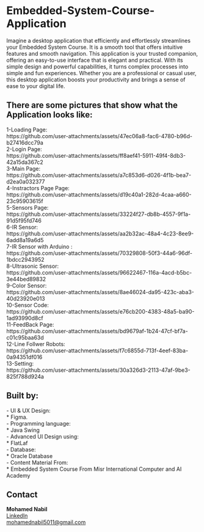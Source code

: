 # Embedded-System-Course-Application

Imagine a desktop application that efficiently and effortlessly streamlines your Embedded System Course. It is a smooth tool that offers intuitive features and smooth navigation. This application is your trusted companion, offering an easy-to-use interface that is elegant and practical. With its simple design and powerful capabilities, it turns complex processes into simple and fun experiences. Whether you are a professional or casual user, this desktop application boosts your productivity and brings a sense of ease to your digital life.

<h2>
There are some pictures that show what the Application looks like:
</h2>
1-Loading Page:<br>             https://github.com/user-attachments/assets/47ec06a8-fac6-4780-b96d-b27416dcc79a<br>
2-Login Page:<br>               https://github.com/user-attachments/assets/ff8aef41-5911-49f4-8db3-42a15da367c2<br>
3-Main Page:<br>                https://github.com/user-attachments/assets/a7c853d6-d026-4f1b-bea7-d2ea0a032377<br>
4-Instractors Page Page:<br>    https://github.com/user-attachments/assets/d19c40a1-282d-4caa-a660-23c95903615f<br>
5-Sensors Page:<br>             https://github.com/user-attachments/assets/33224f27-db8b-4557-9f1a-91d5f95fd746<br>
6-IR Sensor:<br>                https://github.com/user-attachments/assets/aa2b32ac-48a4-4c23-8ee9-6add8a19a6d5<br>
7-IR Sensor with Arduino :<br>  https://github.com/user-attachments/assets/70329808-50f3-44a6-96df-1bdcc2943952<br>
8-Ultrasonic Sensor:<br>        https://github.com/user-attachments/assets/96622467-116a-4acd-b5bc-3e44bed89832<br>
9-Color Sensor:<br>             https://github.com/user-attachments/assets/8ae46024-da95-423c-aba3-40d23920e013<br>
10-Sensor Code:<br>             https://github.com/user-attachments/assets/e76cb200-4383-48a5-ba90-1ad93990d8cf<br>
11-FeedBack Page:<br>           https://github.com/user-attachments/assets/bd9679af-1b24-47cf-bf7a-c01c95baa63d<br>
12-Line Follwer Robots:<br>     https://github.com/user-attachments/assets/f7c6855d-713f-4eef-83ba-0a94351df016<br>
13-Setting:<br>                 https://github.com/user-attachments/assets/30a326d3-2113-47af-9be3-825f788d924a<br>

<h2>
Built by:
</h2>
- UI & UX Design:<br>
* Figma.<br>
- Programming language:<br>
* Java Swing<br>
- Advanced UI Design using:<br>
* FlatLaf<br>
- Database:<br>
* Oracle Database<br>
- Content Material From:<br>
* Embedded System Course From Misr International Computer and AI Academy<br>

<h2>Contact</h2>
<B>Mohamed Nabil</B> <br> <a href = "https://www.linkedin.com/in/mohamed-nabil-mohamed-9286272b6">LinkedIn</a> <br> <a href = "mohamednabil5011@gmail.com">mohamednabil5011@gmail.com</a>
